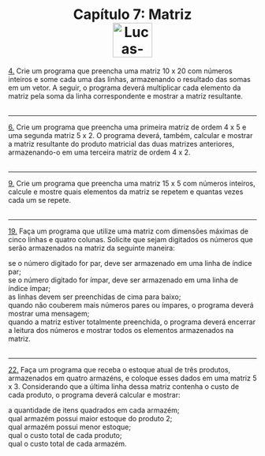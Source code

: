 <div align="center">
  <h1>  
    Capítulo 7: Matriz <br>
    <img align="center" alt="Lucas-Java" height="70" width="80" src="https://cdn.jsdelivr.net/gh/devicons/devicon/icons/java/java-original.svg" />
  </h1>
</div>
<p>
 <a href="https://github.com/LucasCostaMrq/DisciplinaPoo2023.2/blob/main/Lista03/Cap%C3%ADtulo%207/Q4R/src/br/edu/principal/Principal.java">4.</a> Crie um programa que preencha uma matriz 10 x 20 com números inteiros e some cada uma das linhas, armazenando o resultado das somas em um vetor. A seguir, o programa deverá multiplicar cada elemento da matriz pela soma da linha correspondente e mostrar a matriz resultante. <br><br>
<hr>
<a href="https://github.com/LucasCostaMrq/DisciplinaPoo2023.2/blob/main/Lista03/Cap%C3%ADtulo%207/Q6R/src/br/edu/principal/Principal.java">6.</a> Crie um programa que preencha uma primeira matriz de ordem 4 x 5 e uma segunda matriz 5 x 2. O programa deverá, também, calcular e mostrar a matriz resultante do produto matricial das duas matrizes anteriores, armazenando-o em uma terceira matriz de ordem 4 x 2. <br><br>
<hr>
<a href="https://github.com/LucasCostaMrq/DisciplinaPoo2023.2/blob/main/Lista03/Cap%C3%ADtulo%207/Q9R/src/br/edu/principal/Principal.java">9.</a> Crie um programa que preencha uma matriz 15 x 5 com números inteiros, calcule e mostre quais elementos da matriz se repetem e quantas vezes cada um se repete. <br><br>
<hr>
<a href="https://github.com/LucasCostaMrq/DisciplinaPoo2023.2/blob/main/Lista03/Cap%C3%ADtulo%207/Q19R/src/br/edu/principal/Principal.java">19.</a> Faça um programa que utilize uma matriz com dimensões máximas de cinco linhas e quatro colunas. Solicite que sejam digitados os números que serão armazenados na matriz da seguinte maneira: <br>

se o número digitado for par, deve ser armazenado em uma linha de índice par; <br>
se o número digitado for ímpar, deve ser armazenado em uma linha de índice ímpar; <br>
as linhas devem ser preenchidas de cima para baixo; <br>
quando não couberem mais números pares ou ímpares, o programa deverá mostrar uma mensagem; <br>
quando a matriz estiver totalmente preenchida, o programa deverá encerrar a leitura dos números e mostrar todos os elementos armazenados na matriz. <br><br>
<hr>
<a href="https://github.com/LucasCostaMrq/DisciplinaPoo2023.2/blob/main/Lista03/Cap%C3%ADtulo%207/Q22R/src/br/edu/principal/Principal.java">22.</a> Faça um programa que receba o estoque atual de três produtos, armazenados em quatro armazéns, e coloque esses dados em uma matriz 5 x 3. Considerando que a última linha dessa matriz contenha o custo de cada produto, o programa deverá calcular e mostrar: <br>

a quantidade de itens quadrados em cada armazém; <br>
qual armazém possui maior estoque do produto 2; <br>
qual armazém possui menor estoque; <br>
qual o custo total de cada produto; <br>
qual o custo total de cada armazém. <br>
</p>
